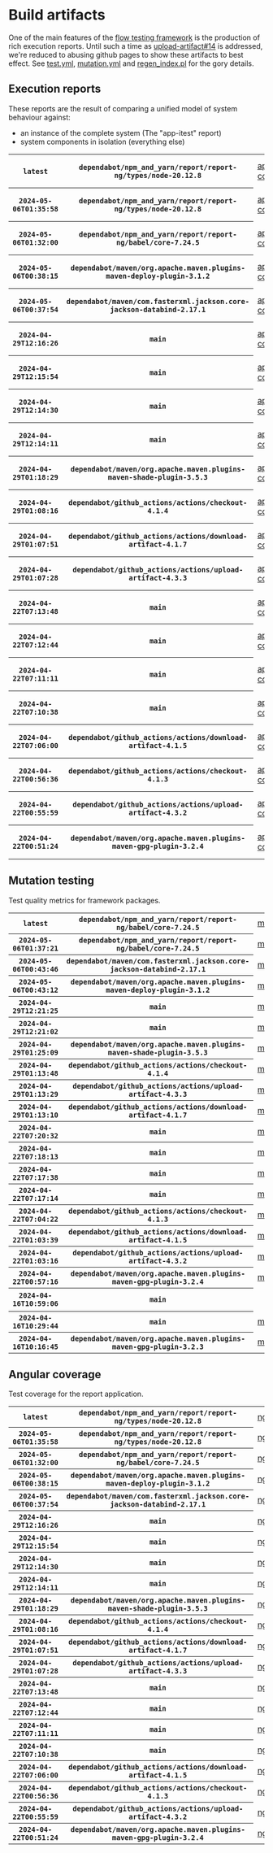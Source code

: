 # Build artifacts

One of the main features of the [flow testing framework](https://github.com/Mastercard/flow) is the production of rich execution reports.
Until such a time as [upload-artifact#14](https://github.com/actions/upload-artifact/issues/14) is addressed, we're reduced to abusing github pages to show these artifacts to best effect.
See [test.yml](https://github.com/Mastercard/flow/blob/main/.github/workflows/test.yml), [mutation.yml](https://github.com/Mastercard/flow/blob/main/.github/workflows/mutation.yml) and [regen_index.pl](https://github.com/Mastercard/flow/blob/pages/regen_index.pl) for the gory details.

## Execution reports

These reports are the result of comparing a unified model of system behaviour against:
 * an instance of the complete system (The "app-itest" report)
 * system components in isolation (everything else)

<!-- start:execution -->
<table>
	<tbody>
		<tr> <th><code>latest</code></th>
			 <th><code>dependabot/npm_and_yarn/report/report-ng/types/node-20.12.8</code></th>
			<td><a href="execution/latest/app-core/target/mctf/latest/index.html">app-core</a></td>
			<td><a href="execution/latest/app-histogram/target/mctf/latest/index.html">app-histogram</a></td>
			<td><a href="execution/latest/app-itest/target/mctf/latest/index.html">app-itest</a></td>
			<td><a href="execution/latest/app-queue/target/mctf/latest/index.html">app-queue</a></td>
			<td><a href="execution/latest/app-store/target/mctf/latest/index.html">app-store</a></td>
			<td><a href="execution/latest/app-ui/target/mctf/latest/index.html">app-ui</a></td>
			<td><a href="execution/latest/app-web-ui/target/mctf/latest/index.html">app-web-ui</a></td>
		</tr>
		<tr> <th><code>2024-05-06T01:35:58</code></th>
			 <th><code>dependabot/npm_and_yarn/report/report-ng/types/node-20.12.8</code></th>
			<td><a href="execution/1714959358/app-core/target/mctf/latest/index.html">app-core</a></td>
			<td><a href="execution/1714959358/app-histogram/target/mctf/latest/index.html">app-histogram</a></td>
			<td><a href="execution/1714959358/app-itest/target/mctf/latest/index.html">app-itest</a></td>
			<td><a href="execution/1714959358/app-queue/target/mctf/latest/index.html">app-queue</a></td>
			<td><a href="execution/1714959358/app-store/target/mctf/latest/index.html">app-store</a></td>
			<td><a href="execution/1714959358/app-ui/target/mctf/latest/index.html">app-ui</a></td>
			<td><a href="execution/1714959358/app-web-ui/target/mctf/latest/index.html">app-web-ui</a></td>
		</tr>
		<tr> <th><code>2024-05-06T01:32:00</code></th>
			 <th><code>dependabot/npm_and_yarn/report/report-ng/babel/core-7.24.5</code></th>
			<td><a href="execution/1714959120/app-core/target/mctf/latest/index.html">app-core</a></td>
			<td><a href="execution/1714959120/app-histogram/target/mctf/latest/index.html">app-histogram</a></td>
			<td><a href="execution/1714959120/app-itest/target/mctf/latest/index.html">app-itest</a></td>
			<td><a href="execution/1714959120/app-queue/target/mctf/latest/index.html">app-queue</a></td>
			<td><a href="execution/1714959120/app-store/target/mctf/latest/index.html">app-store</a></td>
			<td><a href="execution/1714959120/app-ui/target/mctf/latest/index.html">app-ui</a></td>
			<td><a href="execution/1714959120/app-web-ui/target/mctf/latest/index.html">app-web-ui</a></td>
		</tr>
		<tr> <th><code>2024-05-06T00:38:15</code></th>
			 <th><code>dependabot/maven/org.apache.maven.plugins-maven-deploy-plugin-3.1.2</code></th>
			<td><a href="execution/1714955895/app-core/target/mctf/latest/index.html">app-core</a></td>
			<td><a href="execution/1714955895/app-histogram/target/mctf/latest/index.html">app-histogram</a></td>
			<td><a href="execution/1714955895/app-itest/target/mctf/latest/index.html">app-itest</a></td>
			<td><a href="execution/1714955895/app-queue/target/mctf/latest/index.html">app-queue</a></td>
			<td><a href="execution/1714955895/app-store/target/mctf/latest/index.html">app-store</a></td>
			<td><a href="execution/1714955895/app-ui/target/mctf/latest/index.html">app-ui</a></td>
			<td><a href="execution/1714955895/app-web-ui/target/mctf/latest/index.html">app-web-ui</a></td>
		</tr>
		<tr> <th><code>2024-05-06T00:37:54</code></th>
			 <th><code>dependabot/maven/com.fasterxml.jackson.core-jackson-databind-2.17.1</code></th>
			<td><a href="execution/1714955874/app-core/target/mctf/latest/index.html">app-core</a></td>
			<td><a href="execution/1714955874/app-histogram/target/mctf/latest/index.html">app-histogram</a></td>
			<td><a href="execution/1714955874/app-itest/target/mctf/latest/index.html">app-itest</a></td>
			<td><a href="execution/1714955874/app-queue/target/mctf/latest/index.html">app-queue</a></td>
			<td><a href="execution/1714955874/app-store/target/mctf/latest/index.html">app-store</a></td>
			<td><a href="execution/1714955874/app-ui/target/mctf/latest/index.html">app-ui</a></td>
			<td><a href="execution/1714955874/app-web-ui/target/mctf/latest/index.html">app-web-ui</a></td>
		</tr>
		<tr> <th><code>2024-04-29T12:16:26</code></th>
			 <th><code>main</code></th>
			<td><a href="execution/1714392986/app-core/target/mctf/latest/index.html">app-core</a></td>
			<td><a href="execution/1714392986/app-histogram/target/mctf/latest/index.html">app-histogram</a></td>
			<td><a href="execution/1714392986/app-itest/target/mctf/latest/index.html">app-itest</a></td>
			<td><a href="execution/1714392986/app-queue/target/mctf/latest/index.html">app-queue</a></td>
			<td><a href="execution/1714392986/app-store/target/mctf/latest/index.html">app-store</a></td>
			<td><a href="execution/1714392986/app-ui/target/mctf/latest/index.html">app-ui</a></td>
			<td><a href="execution/1714392986/app-web-ui/target/mctf/latest/index.html">app-web-ui</a></td>
		</tr>
		<tr> <th><code>2024-04-29T12:15:54</code></th>
			 <th><code>main</code></th>
			<td><a href="execution/1714392954/app-core/target/mctf/latest/index.html">app-core</a></td>
			<td><a href="execution/1714392954/app-histogram/target/mctf/latest/index.html">app-histogram</a></td>
			<td><a href="execution/1714392954/app-itest/target/mctf/latest/index.html">app-itest</a></td>
			<td><a href="execution/1714392954/app-queue/target/mctf/latest/index.html">app-queue</a></td>
			<td><a href="execution/1714392954/app-store/target/mctf/latest/index.html">app-store</a></td>
			<td><a href="execution/1714392954/app-ui/target/mctf/latest/index.html">app-ui</a></td>
			<td><a href="execution/1714392954/app-web-ui/target/mctf/latest/index.html">app-web-ui</a></td>
		</tr>
		<tr> <th><code>2024-04-29T12:14:30</code></th>
			 <th><code>main</code></th>
			<td><a href="execution/1714392870/app-core/target/mctf/latest/index.html">app-core</a></td>
			<td><a href="execution/1714392870/app-histogram/target/mctf/latest/index.html">app-histogram</a></td>
			<td><a href="execution/1714392870/app-itest/target/mctf/latest/index.html">app-itest</a></td>
			<td><a href="execution/1714392870/app-queue/target/mctf/latest/index.html">app-queue</a></td>
			<td><a href="execution/1714392870/app-store/target/mctf/latest/index.html">app-store</a></td>
			<td><a href="execution/1714392870/app-ui/target/mctf/latest/index.html">app-ui</a></td>
			<td><a href="execution/1714392870/app-web-ui/target/mctf/latest/index.html">app-web-ui</a></td>
		</tr>
		<tr> <th><code>2024-04-29T12:14:11</code></th>
			 <th><code>main</code></th>
			<td><a href="execution/1714392851/app-core/target/mctf/latest/index.html">app-core</a></td>
			<td><a href="execution/1714392851/app-histogram/target/mctf/latest/index.html">app-histogram</a></td>
			<td><a href="execution/1714392851/app-itest/target/mctf/latest/index.html">app-itest</a></td>
			<td><a href="execution/1714392851/app-queue/target/mctf/latest/index.html">app-queue</a></td>
			<td><a href="execution/1714392851/app-store/target/mctf/latest/index.html">app-store</a></td>
			<td><a href="execution/1714392851/app-ui/target/mctf/latest/index.html">app-ui</a></td>
			<td><a href="execution/1714392851/app-web-ui/target/mctf/latest/index.html">app-web-ui</a></td>
		</tr>
		<tr> <th><code>2024-04-29T01:18:29</code></th>
			 <th><code>dependabot/maven/org.apache.maven.plugins-maven-shade-plugin-3.5.3</code></th>
			<td><a href="execution/1714353509/app-core/target/mctf/latest/index.html">app-core</a></td>
			<td><a href="execution/1714353509/app-histogram/target/mctf/latest/index.html">app-histogram</a></td>
			<td><a href="execution/1714353509/app-itest/target/mctf/latest/index.html">app-itest</a></td>
			<td><a href="execution/1714353509/app-queue/target/mctf/latest/index.html">app-queue</a></td>
			<td><a href="execution/1714353509/app-store/target/mctf/latest/index.html">app-store</a></td>
			<td><a href="execution/1714353509/app-ui/target/mctf/latest/index.html">app-ui</a></td>
			<td><a href="execution/1714353509/app-web-ui/target/mctf/latest/index.html">app-web-ui</a></td>
		</tr>
		<tr> <th><code>2024-04-29T01:08:16</code></th>
			 <th><code>dependabot/github_actions/actions/checkout-4.1.4</code></th>
			<td><a href="execution/1714352896/app-core/target/mctf/latest/index.html">app-core</a></td>
			<td><a href="execution/1714352896/app-histogram/target/mctf/latest/index.html">app-histogram</a></td>
			<td><a href="execution/1714352896/app-itest/target/mctf/latest/index.html">app-itest</a></td>
			<td><a href="execution/1714352896/app-queue/target/mctf/latest/index.html">app-queue</a></td>
			<td><a href="execution/1714352896/app-store/target/mctf/latest/index.html">app-store</a></td>
			<td><a href="execution/1714352896/app-ui/target/mctf/latest/index.html">app-ui</a></td>
			<td><a href="execution/1714352896/app-web-ui/target/mctf/latest/index.html">app-web-ui</a></td>
		</tr>
		<tr> <th><code>2024-04-29T01:07:51</code></th>
			 <th><code>dependabot/github_actions/actions/download-artifact-4.1.7</code></th>
			<td><a href="execution/1714352871/app-core/target/mctf/latest/index.html">app-core</a></td>
			<td><a href="execution/1714352871/app-histogram/target/mctf/latest/index.html">app-histogram</a></td>
			<td><a href="execution/1714352871/app-itest/target/mctf/latest/index.html">app-itest</a></td>
			<td><a href="execution/1714352871/app-queue/target/mctf/latest/index.html">app-queue</a></td>
			<td><a href="execution/1714352871/app-store/target/mctf/latest/index.html">app-store</a></td>
			<td><a href="execution/1714352871/app-ui/target/mctf/latest/index.html">app-ui</a></td>
			<td><a href="execution/1714352871/app-web-ui/target/mctf/latest/index.html">app-web-ui</a></td>
		</tr>
		<tr> <th><code>2024-04-29T01:07:28</code></th>
			 <th><code>dependabot/github_actions/actions/upload-artifact-4.3.3</code></th>
			<td><a href="execution/1714352848/app-core/target/mctf/latest/index.html">app-core</a></td>
			<td><a href="execution/1714352848/app-histogram/target/mctf/latest/index.html">app-histogram</a></td>
			<td><a href="execution/1714352848/app-itest/target/mctf/latest/index.html">app-itest</a></td>
			<td><a href="execution/1714352848/app-queue/target/mctf/latest/index.html">app-queue</a></td>
			<td><a href="execution/1714352848/app-store/target/mctf/latest/index.html">app-store</a></td>
			<td><a href="execution/1714352848/app-ui/target/mctf/latest/index.html">app-ui</a></td>
			<td><a href="execution/1714352848/app-web-ui/target/mctf/latest/index.html">app-web-ui</a></td>
		</tr>
		<tr> <th><code>2024-04-22T07:13:48</code></th>
			 <th><code>main</code></th>
			<td><a href="execution/1713770028/app-core/target/mctf/latest/index.html">app-core</a></td>
			<td><a href="execution/1713770028/app-histogram/target/mctf/latest/index.html">app-histogram</a></td>
			<td><a href="execution/1713770028/app-itest/target/mctf/latest/index.html">app-itest</a></td>
			<td><a href="execution/1713770028/app-queue/target/mctf/latest/index.html">app-queue</a></td>
			<td><a href="execution/1713770028/app-store/target/mctf/latest/index.html">app-store</a></td>
			<td><a href="execution/1713770028/app-ui/target/mctf/latest/index.html">app-ui</a></td>
			<td><a href="execution/1713770028/app-web-ui/target/mctf/latest/index.html">app-web-ui</a></td>
		</tr>
		<tr> <th><code>2024-04-22T07:12:44</code></th>
			 <th><code>main</code></th>
			<td><a href="execution/1713769964/app-core/target/mctf/latest/index.html">app-core</a></td>
			<td><a href="execution/1713769964/app-histogram/target/mctf/latest/index.html">app-histogram</a></td>
			<td><a href="execution/1713769964/app-itest/target/mctf/latest/index.html">app-itest</a></td>
			<td><a href="execution/1713769964/app-queue/target/mctf/latest/index.html">app-queue</a></td>
			<td><a href="execution/1713769964/app-store/target/mctf/latest/index.html">app-store</a></td>
			<td><a href="execution/1713769964/app-ui/target/mctf/latest/index.html">app-ui</a></td>
			<td><a href="execution/1713769964/app-web-ui/target/mctf/latest/index.html">app-web-ui</a></td>
		</tr>
		<tr> <th><code>2024-04-22T07:11:11</code></th>
			 <th><code>main</code></th>
			<td><a href="execution/1713769871/app-core/target/mctf/latest/index.html">app-core</a></td>
			<td><a href="execution/1713769871/app-histogram/target/mctf/latest/index.html">app-histogram</a></td>
			<td><a href="execution/1713769871/app-itest/target/mctf/latest/index.html">app-itest</a></td>
			<td><a href="execution/1713769871/app-queue/target/mctf/latest/index.html">app-queue</a></td>
			<td><a href="execution/1713769871/app-store/target/mctf/latest/index.html">app-store</a></td>
			<td><a href="execution/1713769871/app-ui/target/mctf/latest/index.html">app-ui</a></td>
			<td><a href="execution/1713769871/app-web-ui/target/mctf/latest/index.html">app-web-ui</a></td>
		</tr>
		<tr> <th><code>2024-04-22T07:10:38</code></th>
			 <th><code>main</code></th>
			<td><a href="execution/1713769838/app-core/target/mctf/latest/index.html">app-core</a></td>
			<td><a href="execution/1713769838/app-histogram/target/mctf/latest/index.html">app-histogram</a></td>
			<td><a href="execution/1713769838/app-itest/target/mctf/latest/index.html">app-itest</a></td>
			<td><a href="execution/1713769838/app-queue/target/mctf/latest/index.html">app-queue</a></td>
			<td><a href="execution/1713769838/app-store/target/mctf/latest/index.html">app-store</a></td>
			<td><a href="execution/1713769838/app-ui/target/mctf/latest/index.html">app-ui</a></td>
			<td><a href="execution/1713769838/app-web-ui/target/mctf/latest/index.html">app-web-ui</a></td>
		</tr>
		<tr> <th><code>2024-04-22T07:06:00</code></th>
			 <th><code>dependabot/github_actions/actions/download-artifact-4.1.5</code></th>
			<td><a href="execution/1713769560/app-core/target/mctf/latest/index.html">app-core</a></td>
			<td><a href="execution/1713769560/app-histogram/target/mctf/latest/index.html">app-histogram</a></td>
			<td><a href="execution/1713769560/app-itest/target/mctf/latest/index.html">app-itest</a></td>
			<td><a href="execution/1713769560/app-queue/target/mctf/latest/index.html">app-queue</a></td>
			<td><a href="execution/1713769560/app-store/target/mctf/latest/index.html">app-store</a></td>
			<td><a href="execution/1713769560/app-ui/target/mctf/latest/index.html">app-ui</a></td>
			<td><a href="execution/1713769560/app-web-ui/target/mctf/latest/index.html">app-web-ui</a></td>
		</tr>
		<tr> <th><code>2024-04-22T00:56:36</code></th>
			 <th><code>dependabot/github_actions/actions/checkout-4.1.3</code></th>
			<td><a href="execution/1713747396/app-core/target/mctf/latest/index.html">app-core</a></td>
			<td><a href="execution/1713747396/app-histogram/target/mctf/latest/index.html">app-histogram</a></td>
			<td><a href="execution/1713747396/app-itest/target/mctf/latest/index.html">app-itest</a></td>
			<td><a href="execution/1713747396/app-queue/target/mctf/latest/index.html">app-queue</a></td>
			<td><a href="execution/1713747396/app-store/target/mctf/latest/index.html">app-store</a></td>
			<td><a href="execution/1713747396/app-ui/target/mctf/latest/index.html">app-ui</a></td>
			<td><a href="execution/1713747396/app-web-ui/target/mctf/latest/index.html">app-web-ui</a></td>
		</tr>
		<tr> <th><code>2024-04-22T00:55:59</code></th>
			 <th><code>dependabot/github_actions/actions/upload-artifact-4.3.2</code></th>
			<td><a href="execution/1713747359/app-core/target/mctf/latest/index.html">app-core</a></td>
			<td><a href="execution/1713747359/app-histogram/target/mctf/latest/index.html">app-histogram</a></td>
			<td><a href="execution/1713747359/app-itest/target/mctf/latest/index.html">app-itest</a></td>
			<td><a href="execution/1713747359/app-queue/target/mctf/latest/index.html">app-queue</a></td>
			<td><a href="execution/1713747359/app-store/target/mctf/latest/index.html">app-store</a></td>
			<td><a href="execution/1713747359/app-ui/target/mctf/latest/index.html">app-ui</a></td>
			<td><a href="execution/1713747359/app-web-ui/target/mctf/latest/index.html">app-web-ui</a></td>
		</tr>
		<tr> <th><code>2024-04-22T00:51:24</code></th>
			 <th><code>dependabot/maven/org.apache.maven.plugins-maven-gpg-plugin-3.2.4</code></th>
			<td><a href="execution/1713747084/app-core/target/mctf/latest/index.html">app-core</a></td>
			<td><a href="execution/1713747084/app-histogram/target/mctf/latest/index.html">app-histogram</a></td>
			<td><a href="execution/1713747084/app-itest/target/mctf/latest/index.html">app-itest</a></td>
			<td><a href="execution/1713747084/app-queue/target/mctf/latest/index.html">app-queue</a></td>
			<td><a href="execution/1713747084/app-store/target/mctf/latest/index.html">app-store</a></td>
			<td><a href="execution/1713747084/app-ui/target/mctf/latest/index.html">app-ui</a></td>
			<td><a href="execution/1713747084/app-web-ui/target/mctf/latest/index.html">app-web-ui</a></td>
		</tr>
	</tbody>
</table>
<!-- end:execution -->

## Mutation testing

Test quality metrics for framework packages.

<!-- start:mutation -->
<table>
	<tbody>
		<tr> <th><code>latest</code></th>
			 <th><code>dependabot/npm_and_yarn/report/report-ng/babel/core-7.24.5</code></th>
			<td><a href="mutation/latest/mutation_report/index.html">mutation</a></td>
			<td></td>
			<td></td>
			<td></td>
			<td></td>
			<td></td>
			<td></td>
			<td></td>
			<td></td>
			<td></td>
			<td></td>
			<td></td>
			<td></td>
			<td></td>
			<td></td>
			<td></td>
			<td></td>
			<td></td>
			<td></td>
			<td></td>
		</tr>
		<tr> <th><code>2024-05-06T01:37:21</code></th>
			 <th><code>dependabot/npm_and_yarn/report/report-ng/babel/core-7.24.5</code></th>
			<td><a href="mutation/1714959441/mutation_report/index.html">mutation</a></td>
			<td></td>
			<td></td>
			<td></td>
			<td></td>
			<td></td>
			<td></td>
			<td></td>
			<td></td>
			<td></td>
			<td></td>
			<td></td>
			<td></td>
			<td></td>
			<td></td>
			<td></td>
			<td></td>
			<td></td>
			<td></td>
			<td></td>
		</tr>
		<tr> <th><code>2024-05-06T00:43:46</code></th>
			 <th><code>dependabot/maven/com.fasterxml.jackson.core-jackson-databind-2.17.1</code></th>
			<td><a href="mutation/1714956226/mutation_report/index.html">mutation</a></td>
			<td></td>
			<td></td>
			<td></td>
			<td></td>
			<td></td>
			<td></td>
			<td></td>
			<td></td>
			<td></td>
			<td></td>
			<td></td>
			<td></td>
			<td></td>
			<td></td>
			<td></td>
			<td></td>
			<td></td>
			<td></td>
			<td></td>
		</tr>
		<tr> <th><code>2024-05-06T00:43:12</code></th>
			 <th><code>dependabot/maven/org.apache.maven.plugins-maven-deploy-plugin-3.1.2</code></th>
			<td><a href="mutation/1714956192/mutation_report/index.html">mutation</a></td>
			<td></td>
			<td></td>
			<td></td>
			<td></td>
			<td></td>
			<td></td>
			<td></td>
			<td></td>
			<td></td>
			<td></td>
			<td></td>
			<td></td>
			<td></td>
			<td></td>
			<td></td>
			<td></td>
			<td></td>
			<td></td>
			<td></td>
		</tr>
		<tr> <th><code>2024-04-29T12:21:25</code></th>
			 <th><code>main</code></th>
			<td><a href="mutation/1714393285/mutation_report/index.html">mutation</a></td>
			<td></td>
			<td></td>
			<td></td>
			<td></td>
			<td></td>
			<td></td>
			<td></td>
			<td></td>
			<td></td>
			<td></td>
			<td></td>
			<td></td>
			<td></td>
			<td></td>
			<td></td>
			<td></td>
			<td></td>
			<td></td>
			<td></td>
		</tr>
		<tr> <th><code>2024-04-29T12:21:02</code></th>
			 <th><code>main</code></th>
			<td><a href="mutation/1714393262/mutation_report/index.html">mutation</a></td>
			<td></td>
			<td></td>
			<td></td>
			<td></td>
			<td></td>
			<td></td>
			<td></td>
			<td></td>
			<td></td>
			<td></td>
			<td></td>
			<td></td>
			<td></td>
			<td></td>
			<td></td>
			<td></td>
			<td></td>
			<td></td>
			<td></td>
		</tr>
		<tr> <th><code>2024-04-29T01:25:09</code></th>
			 <th><code>dependabot/maven/org.apache.maven.plugins-maven-shade-plugin-3.5.3</code></th>
			<td><a href="mutation/1714353909/mutation_report/index.html">mutation</a></td>
			<td></td>
			<td></td>
			<td></td>
			<td></td>
			<td></td>
			<td></td>
			<td></td>
			<td></td>
			<td></td>
			<td></td>
			<td></td>
			<td></td>
			<td></td>
			<td></td>
			<td></td>
			<td></td>
			<td></td>
			<td></td>
			<td></td>
		</tr>
		<tr> <th><code>2024-04-29T01:13:48</code></th>
			 <th><code>dependabot/github_actions/actions/checkout-4.1.4</code></th>
			<td><a href="mutation/1714353228/mutation_report/index.html">mutation</a></td>
			<td></td>
			<td></td>
			<td></td>
			<td></td>
			<td></td>
			<td></td>
			<td></td>
			<td></td>
			<td></td>
			<td></td>
			<td></td>
			<td></td>
			<td></td>
			<td></td>
			<td></td>
			<td></td>
			<td></td>
			<td></td>
			<td></td>
		</tr>
		<tr> <th><code>2024-04-29T01:13:29</code></th>
			 <th><code>dependabot/github_actions/actions/upload-artifact-4.3.3</code></th>
			<td><a href="mutation/1714353209/mutation_report/index.html">mutation</a></td>
			<td></td>
			<td></td>
			<td></td>
			<td></td>
			<td></td>
			<td></td>
			<td></td>
			<td></td>
			<td></td>
			<td></td>
			<td></td>
			<td></td>
			<td></td>
			<td></td>
			<td></td>
			<td></td>
			<td></td>
			<td></td>
			<td></td>
		</tr>
		<tr> <th><code>2024-04-29T01:13:10</code></th>
			 <th><code>dependabot/github_actions/actions/download-artifact-4.1.7</code></th>
			<td><a href="mutation/1714353190/mutation_report/index.html">mutation</a></td>
			<td></td>
			<td></td>
			<td></td>
			<td></td>
			<td></td>
			<td></td>
			<td></td>
			<td></td>
			<td></td>
			<td></td>
			<td></td>
			<td></td>
			<td></td>
			<td></td>
			<td></td>
			<td></td>
			<td></td>
			<td></td>
			<td></td>
		</tr>
		<tr> <th><code>2024-04-22T07:20:32</code></th>
			 <th><code>main</code></th>
			<td><a href="mutation/1713770432/mutation_report/index.html">mutation</a></td>
			<td></td>
			<td></td>
			<td></td>
			<td></td>
			<td></td>
			<td></td>
			<td></td>
			<td></td>
			<td></td>
			<td></td>
			<td></td>
			<td></td>
			<td></td>
			<td></td>
			<td></td>
			<td></td>
			<td></td>
			<td></td>
			<td></td>
		</tr>
		<tr> <th><code>2024-04-22T07:18:13</code></th>
			 <th><code>main</code></th>
			<td><a href="mutation/1713770293/mutation_report/index.html">mutation</a></td>
			<td></td>
			<td></td>
			<td></td>
			<td></td>
			<td></td>
			<td></td>
			<td></td>
			<td></td>
			<td></td>
			<td></td>
			<td></td>
			<td></td>
			<td></td>
			<td></td>
			<td></td>
			<td></td>
			<td></td>
			<td></td>
			<td></td>
		</tr>
		<tr> <th><code>2024-04-22T07:17:38</code></th>
			 <th><code>main</code></th>
			<td><a href="mutation/1713770258/mutation_report/index.html">mutation</a></td>
			<td></td>
			<td></td>
			<td></td>
			<td></td>
			<td></td>
			<td></td>
			<td></td>
			<td></td>
			<td></td>
			<td></td>
			<td></td>
			<td></td>
			<td></td>
			<td></td>
			<td></td>
			<td></td>
			<td></td>
			<td></td>
			<td></td>
		</tr>
		<tr> <th><code>2024-04-22T07:17:14</code></th>
			 <th><code>main</code></th>
			<td><a href="mutation/1713770234/mutation_report/index.html">mutation</a></td>
			<td></td>
			<td></td>
			<td></td>
			<td></td>
			<td></td>
			<td></td>
			<td></td>
			<td></td>
			<td></td>
			<td></td>
			<td></td>
			<td></td>
			<td></td>
			<td></td>
			<td></td>
			<td></td>
			<td></td>
			<td></td>
			<td></td>
		</tr>
		<tr> <th><code>2024-04-22T07:04:22</code></th>
			 <th><code>dependabot/github_actions/actions/checkout-4.1.3</code></th>
			<td><a href="mutation/1713769462/mutation_report/index.html">mutation</a></td>
			<td></td>
			<td></td>
			<td></td>
			<td></td>
			<td></td>
			<td></td>
			<td></td>
			<td></td>
			<td></td>
			<td></td>
			<td></td>
			<td></td>
			<td></td>
			<td></td>
			<td></td>
			<td></td>
			<td></td>
			<td></td>
			<td></td>
		</tr>
		<tr> <th><code>2024-04-22T01:03:39</code></th>
			 <th><code>dependabot/github_actions/actions/download-artifact-4.1.5</code></th>
			<td><a href="mutation/1713747819/mutation_report/index.html">mutation</a></td>
			<td></td>
			<td></td>
			<td></td>
			<td></td>
			<td></td>
			<td></td>
			<td></td>
			<td></td>
			<td></td>
			<td></td>
			<td></td>
			<td></td>
			<td></td>
			<td></td>
			<td></td>
			<td></td>
			<td></td>
			<td></td>
			<td></td>
		</tr>
		<tr> <th><code>2024-04-22T01:03:16</code></th>
			 <th><code>dependabot/github_actions/actions/upload-artifact-4.3.2</code></th>
			<td><a href="mutation/1713747796/mutation_report/index.html">mutation</a></td>
			<td></td>
			<td></td>
			<td></td>
			<td></td>
			<td></td>
			<td></td>
			<td></td>
			<td></td>
			<td></td>
			<td></td>
			<td></td>
			<td></td>
			<td></td>
			<td></td>
			<td></td>
			<td></td>
			<td></td>
			<td></td>
			<td></td>
		</tr>
		<tr> <th><code>2024-04-22T00:57:16</code></th>
			 <th><code>dependabot/maven/org.apache.maven.plugins-maven-gpg-plugin-3.2.4</code></th>
			<td><a href="mutation/1713747436/mutation_report/index.html">mutation</a></td>
			<td></td>
			<td></td>
			<td></td>
			<td></td>
			<td></td>
			<td></td>
			<td></td>
			<td></td>
			<td></td>
			<td></td>
			<td></td>
			<td></td>
			<td></td>
			<td></td>
			<td></td>
			<td></td>
			<td></td>
			<td></td>
			<td></td>
		</tr>
		<tr> <th><code>2024-04-16T10:59:06</code></th>
			 <th><code>main</code></th>
			<td></td>
			<td><a href="mutation/1713265146/mutation_report/index.html">mutation_report</a></td>
			<td><a href="mutation/1713265146/project_mutation_reports/aggregator/target/pit-reports/index.html">project_mutation_reports/aggregator/target/pit-reports</a></td>
			<td><a href="mutation/1713265146/project_mutation_reports/api/target/pit-reports/index.html">project_mutation_reports/api/target/pit-reports</a></td>
			<td><a href="mutation/1713265146/project_mutation_reports/assert/assert-core/target/pit-reports/index.html">project_mutation_reports/assert/assert-core/target/pit-reports</a></td>
			<td><a href="mutation/1713265146/project_mutation_reports/assert/assert-filter/target/pit-reports/index.html">project_mutation_reports/assert/assert-filter/target/pit-reports</a></td>
			<td><a href="mutation/1713265146/project_mutation_reports/assert/assert-junit5/target/pit-reports/index.html">project_mutation_reports/assert/assert-junit5/target/pit-reports</a></td>
			<td><a href="mutation/1713265146/project_mutation_reports/builder/target/pit-reports/index.html">project_mutation_reports/builder/target/pit-reports</a></td>
			<td><a href="mutation/1713265146/project_mutation_reports/message/message-core/target/pit-reports/index.html">project_mutation_reports/message/message-core/target/pit-reports</a></td>
			<td><a href="mutation/1713265146/project_mutation_reports/message/message-http/target/pit-reports/index.html">project_mutation_reports/message/message-http/target/pit-reports</a></td>
			<td><a href="mutation/1713265146/project_mutation_reports/message/message-json/target/pit-reports/index.html">project_mutation_reports/message/message-json/target/pit-reports</a></td>
			<td><a href="mutation/1713265146/project_mutation_reports/message/message-sql/target/pit-reports/index.html">project_mutation_reports/message/message-sql/target/pit-reports</a></td>
			<td><a href="mutation/1713265146/project_mutation_reports/message/message-text/target/pit-reports/index.html">project_mutation_reports/message/message-text/target/pit-reports</a></td>
			<td><a href="mutation/1713265146/project_mutation_reports/message/message-web/target/pit-reports/index.html">project_mutation_reports/message/message-web/target/pit-reports</a></td>
			<td><a href="mutation/1713265146/project_mutation_reports/message/message-xml/target/pit-reports/index.html">project_mutation_reports/message/message-xml/target/pit-reports</a></td>
			<td><a href="mutation/1713265146/project_mutation_reports/model/target/pit-reports/index.html">project_mutation_reports/model/target/pit-reports</a></td>
			<td><a href="mutation/1713265146/project_mutation_reports/report/duct/target/pit-reports/index.html">project_mutation_reports/report/duct/target/pit-reports</a></td>
			<td><a href="mutation/1713265146/project_mutation_reports/report/report-core/target/pit-reports/index.html">project_mutation_reports/report/report-core/target/pit-reports</a></td>
			<td><a href="mutation/1713265146/project_mutation_reports/validation/validation-core/target/pit-reports/index.html">project_mutation_reports/validation/validation-core/target/pit-reports</a></td>
			<td><a href="mutation/1713265146/project_mutation_reports/validation/validation-junit5/target/pit-reports/index.html">project_mutation_reports/validation/validation-junit5/target/pit-reports</a></td>
		</tr>
		<tr> <th><code>2024-04-16T10:29:44</code></th>
			 <th><code>main</code></th>
			<td><a href="mutation/1713263384/mutation_report/index.html">mutation</a></td>
			<td></td>
			<td></td>
			<td></td>
			<td></td>
			<td></td>
			<td></td>
			<td></td>
			<td></td>
			<td></td>
			<td></td>
			<td></td>
			<td></td>
			<td></td>
			<td></td>
			<td></td>
			<td></td>
			<td></td>
			<td></td>
			<td></td>
		</tr>
		<tr> <th><code>2024-04-16T10:16:45</code></th>
			 <th><code>dependabot/maven/org.apache.maven.plugins-maven-gpg-plugin-3.2.3</code></th>
			<td><a href="mutation/1713262605/mutation_report/index.html">mutation</a></td>
			<td></td>
			<td></td>
			<td></td>
			<td></td>
			<td></td>
			<td></td>
			<td></td>
			<td></td>
			<td></td>
			<td></td>
			<td></td>
			<td></td>
			<td></td>
			<td></td>
			<td></td>
			<td></td>
			<td></td>
			<td></td>
			<td></td>
		</tr>
	</tbody>
</table>
<!-- end:mutation -->

## Angular coverage

Test coverage for the report application.

<!-- start:ng_coverage -->
<table>
	<tbody>
		<tr> <th><code>latest</code></th>
			 <th><code>dependabot/npm_and_yarn/report/report-ng/types/node-20.12.8</code></th>
			<td><a href="ng_coverage/latest/report/index.html">ng_coverage</a></td>
		</tr>
		<tr> <th><code>2024-05-06T01:35:58</code></th>
			 <th><code>dependabot/npm_and_yarn/report/report-ng/types/node-20.12.8</code></th>
			<td><a href="ng_coverage/1714959358/report/index.html">ng_coverage</a></td>
		</tr>
		<tr> <th><code>2024-05-06T01:32:00</code></th>
			 <th><code>dependabot/npm_and_yarn/report/report-ng/babel/core-7.24.5</code></th>
			<td><a href="ng_coverage/1714959120/report/index.html">ng_coverage</a></td>
		</tr>
		<tr> <th><code>2024-05-06T00:38:15</code></th>
			 <th><code>dependabot/maven/org.apache.maven.plugins-maven-deploy-plugin-3.1.2</code></th>
			<td><a href="ng_coverage/1714955895/report/index.html">ng_coverage</a></td>
		</tr>
		<tr> <th><code>2024-05-06T00:37:54</code></th>
			 <th><code>dependabot/maven/com.fasterxml.jackson.core-jackson-databind-2.17.1</code></th>
			<td><a href="ng_coverage/1714955874/report/index.html">ng_coverage</a></td>
		</tr>
		<tr> <th><code>2024-04-29T12:16:26</code></th>
			 <th><code>main</code></th>
			<td><a href="ng_coverage/1714392986/report/index.html">ng_coverage</a></td>
		</tr>
		<tr> <th><code>2024-04-29T12:15:54</code></th>
			 <th><code>main</code></th>
			<td><a href="ng_coverage/1714392954/report/index.html">ng_coverage</a></td>
		</tr>
		<tr> <th><code>2024-04-29T12:14:30</code></th>
			 <th><code>main</code></th>
			<td><a href="ng_coverage/1714392870/report/index.html">ng_coverage</a></td>
		</tr>
		<tr> <th><code>2024-04-29T12:14:11</code></th>
			 <th><code>main</code></th>
			<td><a href="ng_coverage/1714392851/report/index.html">ng_coverage</a></td>
		</tr>
		<tr> <th><code>2024-04-29T01:18:29</code></th>
			 <th><code>dependabot/maven/org.apache.maven.plugins-maven-shade-plugin-3.5.3</code></th>
			<td><a href="ng_coverage/1714353509/report/index.html">ng_coverage</a></td>
		</tr>
		<tr> <th><code>2024-04-29T01:08:16</code></th>
			 <th><code>dependabot/github_actions/actions/checkout-4.1.4</code></th>
			<td><a href="ng_coverage/1714352896/report/index.html">ng_coverage</a></td>
		</tr>
		<tr> <th><code>2024-04-29T01:07:51</code></th>
			 <th><code>dependabot/github_actions/actions/download-artifact-4.1.7</code></th>
			<td><a href="ng_coverage/1714352871/report/index.html">ng_coverage</a></td>
		</tr>
		<tr> <th><code>2024-04-29T01:07:28</code></th>
			 <th><code>dependabot/github_actions/actions/upload-artifact-4.3.3</code></th>
			<td><a href="ng_coverage/1714352848/report/index.html">ng_coverage</a></td>
		</tr>
		<tr> <th><code>2024-04-22T07:13:48</code></th>
			 <th><code>main</code></th>
			<td><a href="ng_coverage/1713770028/report/index.html">ng_coverage</a></td>
		</tr>
		<tr> <th><code>2024-04-22T07:12:44</code></th>
			 <th><code>main</code></th>
			<td><a href="ng_coverage/1713769964/report/index.html">ng_coverage</a></td>
		</tr>
		<tr> <th><code>2024-04-22T07:11:11</code></th>
			 <th><code>main</code></th>
			<td><a href="ng_coverage/1713769871/report/index.html">ng_coverage</a></td>
		</tr>
		<tr> <th><code>2024-04-22T07:10:38</code></th>
			 <th><code>main</code></th>
			<td><a href="ng_coverage/1713769838/report/index.html">ng_coverage</a></td>
		</tr>
		<tr> <th><code>2024-04-22T07:06:00</code></th>
			 <th><code>dependabot/github_actions/actions/download-artifact-4.1.5</code></th>
			<td><a href="ng_coverage/1713769560/report/index.html">ng_coverage</a></td>
		</tr>
		<tr> <th><code>2024-04-22T00:56:36</code></th>
			 <th><code>dependabot/github_actions/actions/checkout-4.1.3</code></th>
			<td><a href="ng_coverage/1713747396/report/index.html">ng_coverage</a></td>
		</tr>
		<tr> <th><code>2024-04-22T00:55:59</code></th>
			 <th><code>dependabot/github_actions/actions/upload-artifact-4.3.2</code></th>
			<td><a href="ng_coverage/1713747359/report/index.html">ng_coverage</a></td>
		</tr>
		<tr> <th><code>2024-04-22T00:51:24</code></th>
			 <th><code>dependabot/maven/org.apache.maven.plugins-maven-gpg-plugin-3.2.4</code></th>
			<td><a href="ng_coverage/1713747084/report/index.html">ng_coverage</a></td>
		</tr>
	</tbody>
</table>
<!-- end:ng_coverage -->